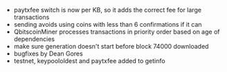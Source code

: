 * paytxfee switch is now per KB, so it adds the correct fee for large transactions
* sending avoids using coins with less than 6 confirmations if it can
* QbitscoinMiner processes transactions in priority order based on age of dependencies
* make sure generation doesn't start before block 74000 downloaded
* bugfixes by Dean Gores
* testnet, keypoololdest and paytxfee added to getinfo
